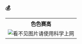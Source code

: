 ### 💰 
<table width="100%">
    <tr>
        <th>色色赛高</th>
    </tr>
    <tr>
        <td><img alt="看不见图片请使用科学上网" src="https://raw.githubusercontent.com/NanNan-Z/Icon/main/SS2.jpg"></td>
    </tr>

